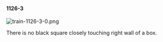 #### 1126-3
![train-1126-3-0.png](https://github.com/lil-lab/nlvr/raw/master/nlvr/train/images/56/train-1126-3-0.png "train-1126-3-0.png")

There is no black square closely touching right wall of a box.